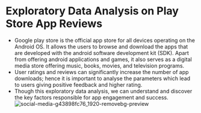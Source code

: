 # Exploratory Data Analysis on Play Store App Reviews
* Google play store is the official app store for all devices operating on the Android OS. It allows the users to browse and download the apps that are developed with the android software development kit (SDK). Apart from offering android applications and games, it also serves as a digital media store offering music, books, movies, and television programs.
* User ratings and reviews can significantly increase the number of app downloads; hence it is important to analyse the parameters which lead to users giving positive feedback and higher rating.
* Though this exploratory data analysis, we can understand and discover the key factors responsible for app engagement and success.
![social-media-g43898fc76_1920-removebg-preview](https://user-images.githubusercontent.com/61943716/137965149-e35b53e9-6cf5-4673-bc91-f46f783d7eae.png)
